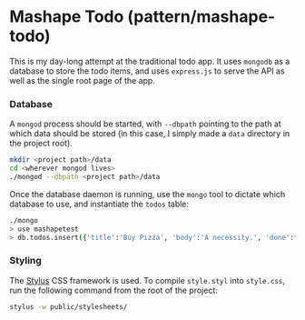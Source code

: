 
# Mashape Todo (pattern/mashape-todo)

This is my day-long attempt at the traditional todo app.  It uses `mongodb` as a database to store the todo items, and uses `express.js` to serve the API as well as the single root page of the app.

### Database

A `mongod` process should be started, with `--dbpath` pointing to the path at which data should be stored (in this case, I simply made a `data` directory in the project root).

```bash
mkdir <project path>/data
cd <wherever mongod lives>
./mongod --dbpath <project path>/data
```

Once the database daemon is running, use the `mongo` tool to dictate which database to use, and instantiate the `todos` table:

```bash
./mongo
> use mashapetest
> db.todos.insert({'title':'Buy Pizza', 'body':'A necessity.', 'done':false})
```

### Styling

The [Stylus](http://learnboost.github.io/stylus/) CSS framework is used.  To compile `style.styl` into `style.css`, run the following command from the root of the project:

```bash
stylus -w public/stylesheets/
```
